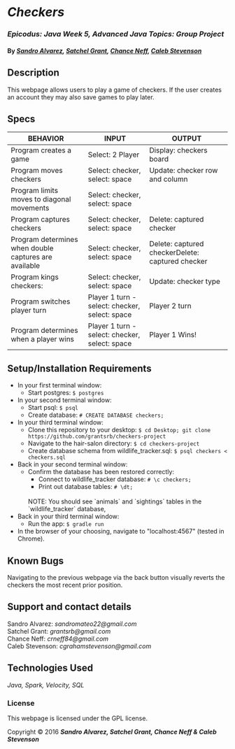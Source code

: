 # _Checkers_

### _Epicodus: Java Week 5, Advanced Java Topics: Group Project_

#### By _[**Sandro Alvarez**](https://github.com/SandroMateo), [**Satchel Grant**](https://github.com/grantsrb), [**Chance Neff**](https://github.com/crneff84), [**Caleb Stevenson**](https://github.com/CGrahamS)_

## Description

This webpage allows users to play a game of checkers. If the user creates an account they may also save games to play later.

## Specs

| BEHAVIOR                                              | INPUT                                          | OUTPUT                                           |
|-------------------------------------------------------|------------------------------------------------|--------------------------------------------------|
| Program creates a game                                | Select: 2 Player                               | Display: checkers board                          |
| Program moves checkers                                | Select: checker, select: space                 | Update: checker row and column                   |
| Program limits moves to diagonal movements            | Select: checker, select: space                 |                                                  |
| Program captures checkers                             | Select: checker, select: space                 | Delete: captured checker                         |
| Program determines when double captures are available | Select: checker, select: space                 | Delete: captured checkerDelete: captured checker |
| Program kings checkers:                               | Select: checker, select: space                 | Update: checker type                             |
| Program switches player turn                          | Player 1 turn - select: checker, select: space | Player 2 turn                                    |
| Program determines when a player wins                 | Player 1 turn - select: checker, select: space | Player 1 Wins!                                   |

## Setup/Installation Requirements

* In your first terminal window:
  * Start postgres: `$ postgres`
* In your second terminal window:
  * Start psql: `$ psql`
  * Create database: `# CREATE DATABASE checkers;`
* In your third terminal window:
  * Clone this repository to your desktop: `$ cd Desktop; git clone https://github.com/grantsrb/checkers-project`
  * Navigate to the hair-salon directory: `$ cd checkers-project`
  * Create database schema from wildlife_tracker.sql: `$ psql checkers < checkers.sql`
* Back in your second terminal window:
  * Confirm the database has been restored correctly:
    * Connect to wildlife_tracker database: `# \c checkers;`
    * Print out database tables: `# \dt;`
    <br>
    <!-- TODO add all table names -->
    NOTE: You should see `animals` and `sightings` tables in the `wildlife_tracker` database,
* Back in your third terminal window:
  * Run the app: `$ gradle run`
* In the browser of your choosing, navigate to "localhost:4567" (tested in Chrome).

## Known Bugs

Navigating to the previous webpage via the back button visually reverts the checkers the most recent prior position.

## Support and contact details

Sandro Alvarez: _sandromateo22@gmail.com_
<br>
Satchel Grant: _grantsrb@gmail.com_
<br>
Chance Neff: _crneff84@gmail.com_
<br>
Caleb Stevenson: _cgrahamstevenson@gmail.com_

## Technologies Used

_Java,
Spark,
Velocity,
SQL_

### License

This webpage is licensed under the GPL license.

Copyright &copy; 2016 **_Sandro Alvarez, Satchel Grant, Chance Neff &amp; Caleb Stevenson_**
